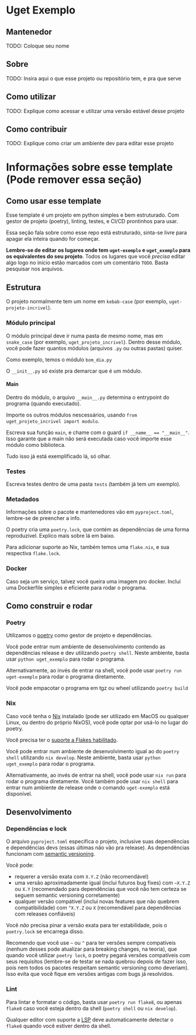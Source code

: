 # Uget Exemplo

## Mantenedor
TODO: Coloque seu nome

## Sobre

TODO: Insira aqui o que esse projeto ou repositório tem, e pra que serve

## Como utilizar

TODO: Explique como acessar e utilizar uma versão estável desse projeto

## Como contribuir

TODO: Explique como criar um ambiente dev para editar esse projeto





# Informações sobre esse template (Pode remover essa seção)

## Como usar esse template

Esse template é um projeto em python simples e bem estruturado. Com gestor de projeto (poetry), linting, testes, e CI/CD prontinhos para usar.

Essa seção fala sobre como esse repo está estruturado, sinta-se livre para apagar ela inteira quando for começar.

**Lembre-se de editar os lugares onde tem `uget-exemplo` e `uget_exemplo` para os equivalentes do seu projeto**. Todos os lugares que você _precisa_ editar algo logo no início estão marcados com um comentário `TODO`. Basta pesquisar nos arquivos.

## Estrutura
O projeto normalmente tem um nome em `kebab-case` (por exemplo, `uget-projeto-incrivel`).

### Módulo principal

O módulo principal deve ir numa pasta de mesmo nome, mas em `snake_case` (por exemplo, `uget_projeto_incrivel`). Dentro desse módulo, você pode fazer quantos módulos (arquivos `.py` ou outras pastas) quiser.

Como exemplo, temos o módulo `bom_dia.py`

O `__init__.py` só existe pra demarcar que é um módulo.

#### Main
Dentro do módulo, o arquivo `__main__.py` determina o entrypoint do programa (quando executado).

Importe os outros módulos nescessários, usando `from uget_projeto_incrivel import modulo`.

Escreva sua função `main`, e chame com o guard  `if __name__ == "__main__"`. Isso garante que a main não será executada caso você importe esse módulo como biblioteca.

Tudo isso já está exemplificado lá, só olhar.

### Testes

Escreva testes dentro de uma pasta `tests` (também já tem um exemplo).

### Metadados

Informações sobre o pacote e mantenedores vão em `pyproject.toml`, lembre-se de preencher a info.

O poetry cria uma `poetry.lock`, que contém as dependências de uma forma reproduzível. Explico mais sobre lá em baixo.

Para adicionar suporte ao Nix, também temos uma `flake.nix`, e sua respectiva `flake.lock`.

### Docker

Caso seja um serviço, talvez você queira uma imagem pro docker. Incluí uma Dockerfile simples e eficiente para rodar o programa.

## Como construir e rodar

### Poetry
Utilizamos o [poetry](https://python-poetry.org/) como gestor de projeto e dependências.

Você pode entrar num ambiente de desenvolvimento contendo as dependências release e dev utilizando `poetry shell`. Neste ambiente, basta usar `python uget_exemplo` para rodar o programa.

Alternativamente, ao invés de entrar na shell, você pode usar `poetry run uget-exemplo` para rodar o programa diretamente.

Você pode empacotar o programa em tgz ou wheel utilizando `poetry build`

### Nix
Caso você tenha o [Nix](https://nixos.org/) instalado (pode ser utilizado em MacOS ou qualquer Linux, ou dentro do próprio NixOS), você pode optar por usá-lo no lugar do poetry.

Você precisa ter o [suporte a Flakes habilitado](https://nixos.wiki/wiki/Flakes#Installing_flakes).

Você pode entrar num ambiente de desenvolvimento igual ao do `poetry shell` utilizando `nix develop`. Neste ambiente, basta usar `python uget_exemplo` para rodar o programa.

Alternativamente, ao invés de entrar na shell, você pode usar `nix run` para rodar o programa diretamente. Você também pode usar `nix shell` para entrar num ambiente de release onde o comando `uget-exemplo` está disponível.

## Desenvolvimento

### Dependências e lock
O arquivo `pyproject.toml` especifica o projeto, inclusive suas dependências e dependências devs (essas últimas não vão pra release). As dependências funcionam com [semantic versioning](https://semver.org/).

Você pode:
- requerer a versão exata com `X.Y.Z` (não recomendável)
- uma versão aproximadamente igual (inclui futuros bug fixes) com `~X.Y.Z` ou `X.Y` (recomendado para dependências que você não tem certeza se seguem semantic versioning corretamente)
- qualquer versão compátivel (inclui novas features que não quebrem compatibilidade) com `^X.Y.Z` ou `X` (recomendável para dependências com releases confiáveis)

Você *não* precisa pinar a versão exata para ter estabilidade, pois o `poetry.lock` se encarrega disso.

Recomendo que você use `~` ou `^` para ter versões sempre compatíveis (nenhum desses pode atualizar para breaking changes, na teoria), que quando você utilizar `poetry lock`, o poetry pegará versões compatíveis com seus requisitos (lembre-se de testar se nada quebrou depois de fazer isso, pois nem todos os pacotes respeitam semantic versioning como deveriam). Isso evita que você fique em versões antigas com bugs já resolvidos.

### Lint

Para lintar e formatar o código, basta usar `poetry run flake8`, ou apenas `flake8` caso você esteja dentro da shell (`poetry shell` ou `nix develop`).

Qualquer editor com suporte a [LSP](https://langserver.org/) deve automaticamente detectar o `flake8` quando você estiver dentro da shell.
